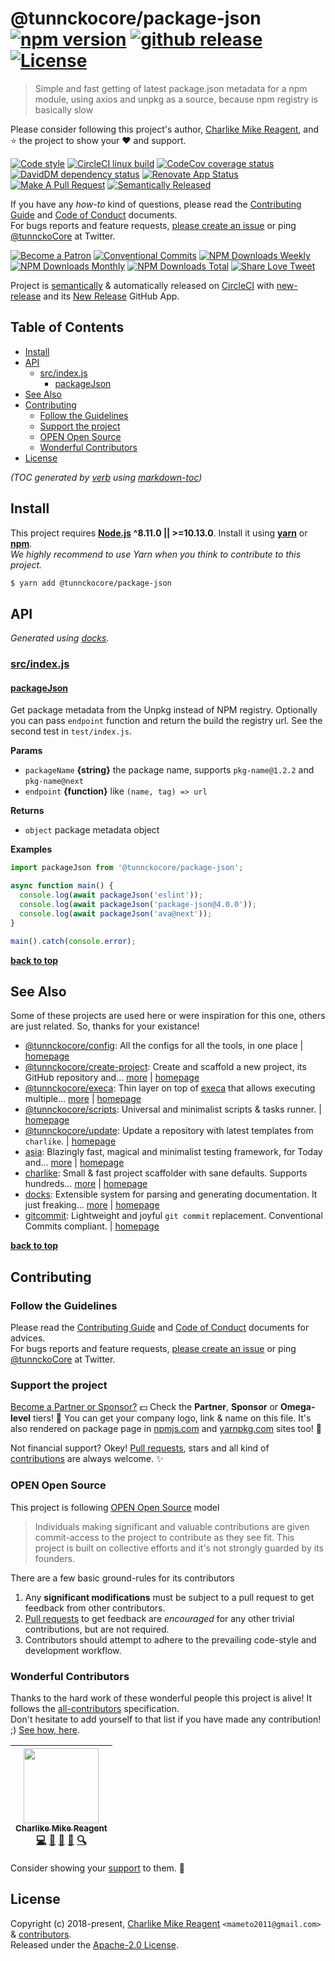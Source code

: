 # @tunnckocore/package-json [![npm version][npmv-img]][npmv-url] [![github release][ghrelease-img]][ghrelease-url] [![License][license-img]][license-url]

> Simple and fast getting of latest package.json metadata for a npm module, using axios and unpkg as a source, because npm registry is basically slow

Please consider following this project's author, [Charlike Mike Reagent](https://github.com/tunnckoCore), and :star: the project to show your :heart: and support.

<div id="thetop"></div>

[![Code style][codestyle-img]][codestyle-url]
[![CircleCI linux build][linuxbuild-img]][linuxbuild-url]
[![CodeCov coverage status][codecoverage-img]][codecoverage-url]
[![DavidDM dependency status][dependencies-img]][dependencies-url]
[![Renovate App Status][renovateapp-img]][renovateapp-url]
[![Make A Pull Request][prs-welcome-img]][prs-welcome-url]
[![Semantically Released][new-release-img]][new-release-url]

If you have any _how-to_ kind of questions, please read the [Contributing Guide](./CONTRIBUTING.md) and [Code of Conduct](./CODE_OF_CONDUCT.md) documents.  
For bugs reports and feature requests, [please create an issue][open-issue-url] or ping
[@tunnckoCore](https://twitter.com/tunnckoCore) at Twitter.

[![Become a Patron][patreon-img]][patreon-url]
[![Conventional Commits][ccommits-img]][ccommits-url]
[![NPM Downloads Weekly][downloads-weekly-img]][npmv-url]
[![NPM Downloads Monthly][downloads-monthly-img]][npmv-url]
[![NPM Downloads Total][downloads-total-img]][npmv-url]
[![Share Love Tweet][shareb]][shareu]

Project is [semantically](https://semver.org) & automatically released on [CircleCI](https://circleci.com) with [new-release][] and its [New Release](https://github.com/apps/new-release) GitHub App.

<!-- Logo when needed:

<p align="center">
  <a href="https://github.com/tunnckoCoreLabs/package-json">
    <img src="./media/logo.png" width="85%">
  </a>
</p>

-->

## Table of Contents

- [Install](#install)
- [API](#api)
  * [src/index.js](#srcindexjs)
    + [packageJson](#packagejson)
- [See Also](#see-also)
- [Contributing](#contributing)
  * [Follow the Guidelines](#follow-the-guidelines)
  * [Support the project](#support-the-project)
  * [OPEN Open Source](#open-open-source)
  * [Wonderful Contributors](#wonderful-contributors)
- [License](#license)

_(TOC generated by [verb](https://github.com/verbose/verb) using [markdown-toc](https://github.com/jonschlinkert/markdown-toc))_

## Install

This project requires [**Node.js**](https://nodejs.org) **^8.11.0 || >=10.13.0**. Install it using
[**yarn**](https://yarnpkg.com) or [**npm**](https://npmjs.com).  
_We highly recommend to use Yarn when you think to contribute to this project._

```bash
$ yarn add @tunnckocore/package-json
```

## API

<!-- docks-start -->
_Generated using [docks](http://npm.im/docks)._

### [src/index.js](/src/index.js)

#### [packageJson](/src/index.js#L26)
Get package metadata from the Unpkg instead of NPM registry.
Optionally you can pass `endpoint` function and return the build
the registry url. See the second test in `test/index.js`.

**Params**
- `packageName` **{string}** the package name, supports `pkg-name@1.2.2` and `pkg-name@next`
- `endpoint` **{function}** like `(name, tag) => url`

**Returns**
- `object` package metadata object

**Examples**
```javascript
import packageJson from '@tunnckocore/package-json';

async function main() {
  console.log(await packageJson('eslint'));
  console.log(await packageJson('package-json@4.0.0'));
  console.log(await packageJson('ava@next'));
}

main().catch(console.error);
```

<!-- docks-end -->

**[back to top](#thetop)**

## See Also

Some of these projects are used here or were inspiration for this one, others are just related. So, thanks for your
existance!
- [@tunnckocore/config](https://www.npmjs.com/package/@tunnckocore/config): All the configs for all the tools, in one place | [homepage](https://github.com/tunnckoCoreLabs/config "All the configs for all the tools, in one place")
- [@tunnckocore/create-project](https://www.npmjs.com/package/@tunnckocore/create-project): Create and scaffold a new project, its GitHub repository and… [more](https://github.com/tunnckoCoreLabs/create-project) | [homepage](https://github.com/tunnckoCoreLabs/create-project "Create and scaffold a new project, its GitHub repository and contents")
- [@tunnckocore/execa](https://www.npmjs.com/package/@tunnckocore/execa): Thin layer on top of [execa][] that allows executing multiple… [more](https://github.com/tunnckoCoreLabs/execa) | [homepage](https://github.com/tunnckoCoreLabs/execa "Thin layer on top of [execa][] that allows executing multiple commands in parallel or in sequence")
- [@tunnckocore/scripts](https://www.npmjs.com/package/@tunnckocore/scripts): Universal and minimalist scripts & tasks runner. | [homepage](https://github.com/tunnckoCoreLabs/scripts "Universal and minimalist scripts & tasks runner.")
- [@tunnckocore/update](https://www.npmjs.com/package/@tunnckocore/update): Update a repository with latest templates from `charlike`. | [homepage](https://github.com/tunnckoCoreLabs/update "Update a repository with latest templates from `charlike`.")
- [asia](https://www.npmjs.com/package/asia): Blazingly fast, magical and minimalist testing framework, for Today and… [more](https://github.com/olstenlarck/asia#readme) | [homepage](https://github.com/olstenlarck/asia#readme "Blazingly fast, magical and minimalist testing framework, for Today and Tomorrow")
- [charlike](https://www.npmjs.com/package/charlike): Small & fast project scaffolder with sane defaults. Supports hundreds… [more](https://github.com/tunnckoCoreLabs/charlike) | [homepage](https://github.com/tunnckoCoreLabs/charlike "Small & fast project scaffolder with sane defaults. Supports hundreds of template engines through the @JSTransformers API or if you want custom `render` function passed through options")
- [docks](https://www.npmjs.com/package/docks): Extensible system for parsing and generating documentation. It just freaking… [more](https://github.com/tunnckoCore/docks) | [homepage](https://github.com/tunnckoCore/docks "Extensible system for parsing and generating documentation. It just freaking works!")
- [gitcommit](https://www.npmjs.com/package/gitcommit): Lightweight and joyful `git commit` replacement. Conventional Commits compliant. | [homepage](https://github.com/tunnckoCore/gitcommit "Lightweight and joyful `git commit` replacement. Conventional Commits compliant.")

**[back to top](#thetop)**

## Contributing

### Follow the Guidelines

Please read the [Contributing Guide](./CONTRIBUTING.md) and [Code of Conduct](./CODE_OF_CONDUCT.md) documents for advices.  
For bugs reports and feature requests, [please create an issue][open-issue-url] or ping
[@tunnckoCore](https://twitter.com/tunnckoCore) at Twitter.

### Support the project

[Become a Partner or Sponsor?][patreon-url] :dollar: Check the **Partner**, **Sponsor** or **Omega-level** tiers! :tada: You can get your company logo, link & name on this file. It's also rendered on package page in [npmjs.com][npmv-url] and [yarnpkg.com](https://yarnpkg.com/en/package/@tunnckocore/package-json) sites too! :rocket:

Not financial support? Okey! [Pull requests](https://github.com/tunnckoCoreLabs/contributing#opening-a-pull-request), stars and all kind of [contributions](https://opensource.guide/how-to-contribute/#what-it-means-to-contribute) are always
welcome. :sparkles:

### OPEN Open Source

This project is following [OPEN Open Source](http://openopensource.org) model

> Individuals making significant and valuable contributions are given commit-access to the project to contribute as they see fit. This project is built on collective efforts and it's not strongly guarded by its founders.

There are a few basic ground-rules for its contributors

1. Any **significant modifications** must be subject to a pull request to get feedback from other contributors.
2. [Pull requests](https://github.com/tunnckoCoreLabs/contributing#opening-a-pull-request) to get feedback are _encouraged_ for any other trivial contributions, but are not required.
3. Contributors should attempt to adhere to the prevailing code-style and development workflow.

### Wonderful Contributors

Thanks to the hard work of these wonderful people this project is alive! It follows the
[all-contributors](https://github.com/kentcdodds/all-contributors) specification.  
Don't hesitate to add yourself to that list if you have made any contribution! ;) [See how,
here](https://github.com/jfmengels/all-contributors-cli#usage).

<!-- ALL-CONTRIBUTORS-LIST:START - Do not remove or modify this section -->
<!-- prettier-ignore -->
| [<img src="https://avatars3.githubusercontent.com/u/5038030?v=4" width="120px;"/><br /><sub><b>Charlike Mike Reagent</b></sub>](https://tunnckocore.com)<br />[💻](https://github.com/tunnckoCoreLabs/package-json/commits?author=tunnckoCore "Code") [📖](https://github.com/tunnckoCoreLabs/package-json/commits?author=tunnckoCore "Documentation") [💬](#question-tunnckoCore "Answering Questions") [👀](#review-tunnckoCore "Reviewed Pull Requests") [🔍](#fundingFinding-tunnckoCore "Funding Finding") |
| :---: |

<!-- ALL-CONTRIBUTORS-LIST:END -->

Consider showing your [support](#support-the-project) to them. :sparkling_heart:

## License

Copyright (c) 2018-present, [Charlike Mike Reagent](https://tunnckocore.com) `<mameto2011@gmail.com>` & [contributors](#wonderful-contributors).  
Released under the [Apache-2.0 License][license-url].

<!-- Heading badges -->

[npmv-url]: https://www.npmjs.com/package/@tunnckocore/package-json
[npmv-img]: https://badgen.net/npm/v/@tunnckocore/package-json?icon=npm

[ghrelease-url]: https://github.com/tunnckoCoreLabs/package-json/releases/latest
[ghrelease-img]: https://badgen.net/github/release/tunnckoCoreLabs/package-json?icon=github

[license-url]: https://github.com/tunnckoCoreLabs/package-json/blob/master/LICENSE
[license-img]: https://badgen.net/npm/license/@tunnckocore/package-json

<!-- Front line badges -->

[codestyle-url]: https://github.com/airbnb/javascript
[codestyle-img]: https://badgen.net/badge/code%20style/airbnb/ff5a5f?icon=airbnb

[linuxbuild-url]: https://circleci.com/gh/tunnckoCoreLabs/package-json/tree/master
[linuxbuild-img]: https://badgen.net/circleci/github/tunnckoCoreLabs/package-json/master?label=build&icon=circleci

[codecoverage-url]: https://codecov.io/gh/tunnckoCoreLabs/package-json
[codecoverage-img]: https://badgen.net/codecov/c/github/tunnckoCoreLabs/package-json?icon=codecov

[dependencies-url]: https://david-dm.org/tunnckoCoreLabs/package-json
[dependencies-img]: https://badgen.net/david/dep/tunnckoCoreLabs/package-json?label=deps

[ccommits-url]: https://conventionalcommits.org/
[ccommits-img]: https://badgen.net/badge/conventional%20commits/v1.0.0/dfb317
[new-release-url]: https://ghub.io/new-release
[new-release-img]: https://badgen.net/badge/semantically/released/05c5ff

[downloads-weekly-img]: https://badgen.net/npm/dw/@tunnckocore/package-json
[downloads-monthly-img]: https://badgen.net/npm/dm/@tunnckocore/package-json
[downloads-total-img]: https://badgen.net/npm/dt/@tunnckocore/package-json

[renovateapp-url]: https://renovatebot.com
[renovateapp-img]: https://badgen.net/badge/renovate/enabled/green
[prs-welcome-img]: https://badgen.net/badge/PRs/welcome/green
[prs-welcome-url]: http://makeapullrequest.com
[paypal-donate-url]: https://paypal.me/tunnckoCore/10
[paypal-donate-img]: https://badgen.net/badge/$/support/purple
[patreon-url]: https://www.patreon.com/bePatron?u=5579781
[patreon-img]: https://badgen.net/badge/patreon/tunnckoCore/F96854?icon=patreon
[patreon-sponsor-img]: https://badgen.net/badge/become/a%20sponsor/F96854?icon=patreon

[shareu]: https://twitter.com/intent/tweet?text=https://github.com/tunnckoCoreLabs/package-json&via=tunnckoCore
[shareb]: https://badgen.net/badge/twitter/share/1da1f2?icon=twitter
[open-issue-url]: https://github.com/tunnckoCoreLabs/package-json/issues/new

[execa]: https://github.com/sindresorhus/execa
[new-release]: https://github.com/tunnckoCore/new-release
[semantic-release]: https://github.com/semantic-release/semantic-release